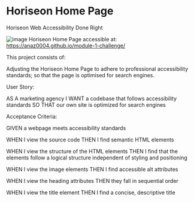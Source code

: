 # Horiseon Home Page

Horiseon
Web Accessibility Done Right

![image](https://github.com/ANAZ0004/module-1-challenge/assets/111034901/f8820a66-e72b-414a-9f6b-4f44cc180506)
Horiseon Home Page accessible at: https://anaz0004.github.io/module-1-challenge/


This project consists of:

Adjusting the Horiseon Home Page to adhere to professional accessibility standards;
so that the page is optimised for search engines.

User Story: 

AS A marketing agency
I WANT a codebase that follows accessibility standards
SO THAT our own site is optimized for search engines

Acceptance Criteria: 

GIVEN a webpage meets accessibility standards

WHEN I view the source code
THEN I find semantic HTML elements

WHEN I view the structure of the HTML elements
THEN I find that the elements follow a logical structure independent of styling and positioning

WHEN I view the image elements
THEN I find accessible alt attributes

WHEN I view the heading attributes
THEN they fall in sequential order

WHEN I view the title element
THEN I find a concise, descriptive title
